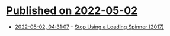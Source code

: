 # [Published on 2022-05-02](index.md)

* [2022-05-02, 04:31:07](https://news.ycombinator.com/item?id=31231477) - [Stop Using a Loading Spinner (2017)](http://blog.iamsuleiman.com/stop-using-loading-spinner-theres-something-better/)
